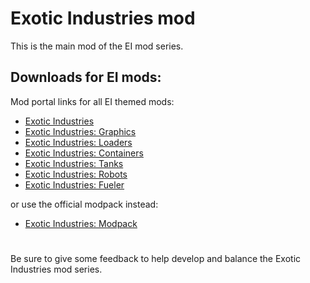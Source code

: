 # Exotic Industries mod

This is the main mod of the EI mod series.

## Downloads for EI mods:

Mod portal links for all EI themed mods:

- [Exotic Industries](https://mods.factorio.com/mod/exotic-industries)
- [Exotic Industries: Graphics](https://mods.factorio.com/mod/exotic-industries-graphics)
- [Exotic Industries: Loaders](https://mods.factorio.com/mod/exotic-industries-loaders)
- [Exotic Industries: Containers](https://mods.factorio.com/mod/exotic-industries-containers)
- [Exotic Industries: Tanks](https://mods.factorio.com/mod/exotic-industries-tanks)
- [Exotic Industries: Robots](https://mods.factorio.com/mod/exotic-industries-robots)
- [Exotic Industries: Fueler](https://mods.factorio.com/mod/exotic-industries-fueler)

or use the official modpack instead:

- [Exotic Industries: Modpack](https://mods.factorio.com/mod/exotic-industries-modpack)

#

Be sure to give some feedback to help develop and balance the Exotic Industries mod series.
